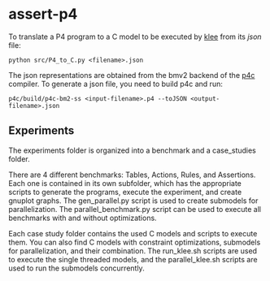 # assert-p4

To translate a P4 program to a C model to be executed by [klee](https://github.com/klee/klee) from its *json* file:

`python src/P4_to_C.py <filename>.json`

The json representations are obtained from the bmv2 backend of the [p4c](https://github.com/p4lang/p4c) compiler. To generate a json file, you need to build p4c and run:

`p4c/build/p4c-bm2-ss <input-filename>.p4 --toJSON <output-filename>.json`

## Experiments

The experiments folder is organized into a benchmark and a case\_studies folder.

There are 4 different benchmarks: Tables, Actions, Rules, and Assertions. Each one is contained in its own subfolder, which has the appropriate scripts to generate the programs, execute the experiment, and create gnuplot graphs. The gen\_parallel.py script is used to create submodels for parallelization. The parallel\_benchmark.py script can be used to execute all benchmarks with and without optimizations.

Each case study folder contains the used C models and scripts to execute them. You can also find C models with constraint optimizations, submodels for parallelization, and their combination. The run\_klee.sh scripts are used to execute the single threaded models, and the parallel\_klee.sh scripts are used to run the submodels concurrently. 

